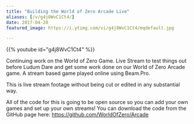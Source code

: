 ```yaml
---
title: "Building the World of Zero Arcade Live"
aliases: [/v/g4j8WvC1Ct4/]
date: 2017-04-20
featured_image: https://i.ytimg.com/vi/g4j8WvC1Ct4/mqdefault.jpg

---
```


{{% youtube id="g4j8WvC1Ct4" %}}

Continuing work on the World of Zero Game. Live Stream to test things out before Ludum Dare and get some work done on our World of Zero Arcade game. A stream based game played online using Beam.Pro.

This is live stream footage without being cut or edited in any substantial way. 

All of the code for this is going to be open source so you can add your own games and set up your own streams! You can download the code from the GitHub page here: https://github.com/WorldOfZero/Arcade